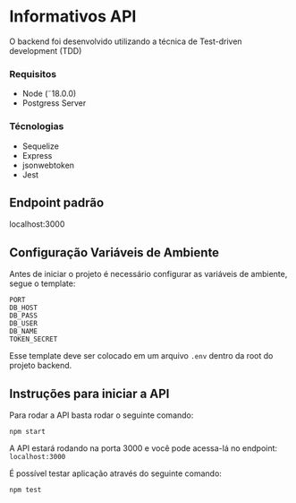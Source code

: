 # Informativos API
O backend foi desenvolvido utilizando a técnica de Test-driven development (TDD)
### Requisitos
- Node (˜18.0.0)
- Postgress Server

### Técnologias
- Sequelize
- Express
- jsonwebtoken
- Jest

## Endpoint padrão

localhost:3000

## Configuração Variáveis de Ambiente

Antes de iniciar o projeto é necessário configurar as variáveis de ambiente, segue o template:

```
PORT 
DB_HOST
DB_PASS 
DB_USER
DB_NAME
TOKEN_SECRET
```

Esse template deve ser colocado em um arquivo `.env` dentro da root do projeto backend.

## Instruções para iniciar a API

Para rodar a API basta rodar o seguinte comando:

```shell
npm start
```
A API estará rodando na porta 3000 e você pode acessa-lá no endpoint:
`localhost:3000`

É possível testar aplicação através do seguinte comando:

```shell
npm test
```
